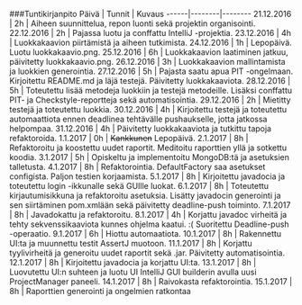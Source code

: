###Tuntikirjanpito
Päivä | Tunnit | Kuvaus
------|--------|--------
21.12.2016 | 2h | Aiheen suunnittelua, repon luonti sekä projektin organisointi.
22.12.2016 | 2h | Pajassa luotu ja conffattu IntelliJ -projektia.
23.12.2016 | 4h | Luokkakaavion piirtämistä ja aiheen tutkimista.
24.12.2016 | 1h | Lepopäivä. Luotu luokkakaavio.png.
25.12.2016 | 6h | Luokkakaavion laatiminen jatkuu, päivitetty luokkakaavio.png.
26.12.2016 | 3h | Luokkakaavion mallintamista ja luokkien generointia.
27.12.2016 | 5h | Pajasta saatu apua PIT -ongelmaan. Kirjoitettu README.md ja läjä testejä. Päivitetty luokkakaaviota.
28.12.2016 | 5h | Toteutettu lisää metodeja luokkiin ja testejä metodeille. Lisäksi conffattu PIT- ja Checkstyle-reportteja sekä automatisointia.
29.12.2016 | 2h | Mietitty testejä ja toteutettu luokkia.
30.12.2016 | 4h | Kirjoitettu testejä ja toteutettu automaattiota ennen deadlinea tehtävälle pushaukselle, jotta jatkossa helpompaa.
31.12.2016 | 4h | Päivitetty luokkakaaviota ja tutkittu tapoja refaktoroida.
1.1.2017 | 0h | ~~Kankkunen~~ Lepopäivä.
2.1.2017 | 8h | Refaktoroitu ja koostettu uudet raportit. Meditoitu raporttien yllä ja sotkettu koodia.
3.1.2017 | 5h | Opiskeltu ja implementoitu MongoDB:tä ja asetuksien talletusta.
4.1.2017 | 8h | Refaktorointia. DefaultFactory saa asetukset configista. Paljon testien korjaamista.
5.1.2017 | 8h | Kirjoitettu javadocia ja toteutettu login -ikkunalle sekä GUIlle luokat.
6.1.2017 | 8h | Toteutettu kirjautumisikkuna ja refaktoroitu asetuksia. Lisätty javadocin generointi ja sen siirtäminen pom.xmlään sekä päivitetty deadline-push toiminto.
7.1.2017 | 8h | Javadokattu ja refaktoroitu.
8.1.2017 | 4h | Korjattu javadoc virheitä ja tehty sekvenssikaaviota kunnes ohjelma kaatui. :( Suoritettu Deadline-push -operaatio.
9.1.2017 | 6h | Hiottu automaatiota.
10.1.2017 | 8h | Rakennettu UI:ta ja muunnettu testit AssertJ muotoon.
11.1.2017 | 8h | Korjattu tyylivirheitä ja generoitu uudet raportit sekä .jar. Päivitetty automatisointia.
12.1.2017 | 8h | Kirjoitettu javadocia ja korjattu UI:ta.
13.1.2017 | 8h | Luovutettu UI:n suhteen ja luotu UI IntelliJ GUI builderin avulla uusi ProjectManager paneeli.
14.1.2017 | 8h | Raivokasta refaktorointia.
15.1.2017 | 8h | Raporttien generointi ja ongelmien ratkontaa

